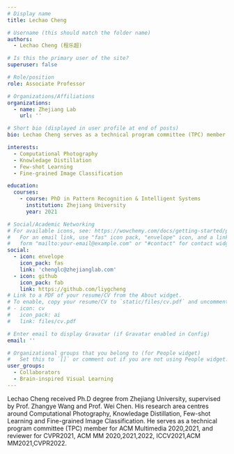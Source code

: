 ```yaml
---
# Display name
title: Lechao Cheng

# Username (this should match the folder name)
authors:
  - Lechao Cheng (程乐超)

# Is this the primary user of the site?
superuser: false

# Role/position
role: Associate Professor

# Organizations/Affiliations
organizations:
  - name: Zhejiang Lab
    url: ''

# Short bio (displayed in user profile at end of posts)
bio: Lechao Cheng serves as a technical program committee (TPC) member for ACM Multimedia 2020,2021, and reviewer for CVPR2021, ACM MM 2020,2021,2022, ICCV2021,ACM MM2021,CVPR2022.

interests:
  - Computational Photography
  - Knowledage Distillation
  - Few-shot Learning 
  - Fine-grained Image Classification

education:
  courses:
    - course: PhD in Pattern Recognition & Intelligent Systems
      institution: Zhejiang University
      year: 2021

# Social/Academic Networking
# For available icons, see: https://wowchemy.com/docs/getting-started/page-builder/#icons
#   For an email link, use "fas" icon pack, "envelope" icon, and a link in the
#   form "mailto:your-email@example.com" or "#contact" for contact widget.
social:
  - icon: envelope
    icon_pack: fas
    link: 'chenglc@zhejianglab.com'
  - icon: github
    icon_pack: fab
    link: https://github.com/liygcheng
# Link to a PDF of your resume/CV from the About widget.
# To enable, copy your resume/CV to `static/files/cv.pdf` and uncomment the lines below.
# - icon: cv
#   icon_pack: ai
#   link: files/cv.pdf

# Enter email to display Gravatar (if Gravatar enabled in Config)
email: ''

# Organizational groups that you belong to (for People widget)
#   Set this to `[]` or comment out if you are not using People widget.
user_groups:
  - Collaborators
  - Brain-inspired Visual Learning
---
```


Lechao Cheng received Ph.D degree from Zhejiang University, supervised by Prof. Zhangye Wang and Prof. Wei Chen. His research area centres around Computational Photography, Knowledage Distillation, Few-shot Learning and Fine-grained Image Classification. He serves as a technical program committee (TPC) member for ACM Multimedia 2020,2021, and reviewer for CVPR2021, ACM MM 2020,2021,2022, ICCV2021,ACM MM2021,CVPR2022.